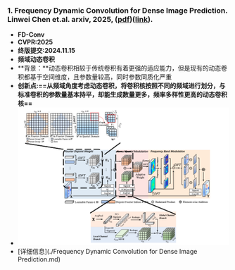 ### 1. **Frequency Dynamic Convolution for Dense Image Prediction**. Linwei Chen et.al. **arxiv**, **2025**, ([pdf](assets/pdfs/Frequency_Dynamic_Convolution_for_Dense_Image_Prediction.pdf))([link](http://arxiv.org/abs/2503.18783v2)).

- **FD-Conv**
- **CVPR:2025**
- **终版提交:2024.11.15**
- **频域动态卷积**
- **背景：**动态卷积相较于传统卷积有着更强的适应能力，但是现有的动态卷积都基于空间维度，且参数量较高，同时参数同质化严重
- **创新点:==从频域角度考虑动态卷积，将卷积核按照不同的频域进行划分，与标准卷积的参数量基本持平，却能生成数量更多，频率多样性更高的动态卷积核==**
- ![image-20250612165126375](./assets/pics/review/image-20250612165126375.png)
- [详细信息](./Frequency Dynamic Convolution for Dense Image Prediction.md)